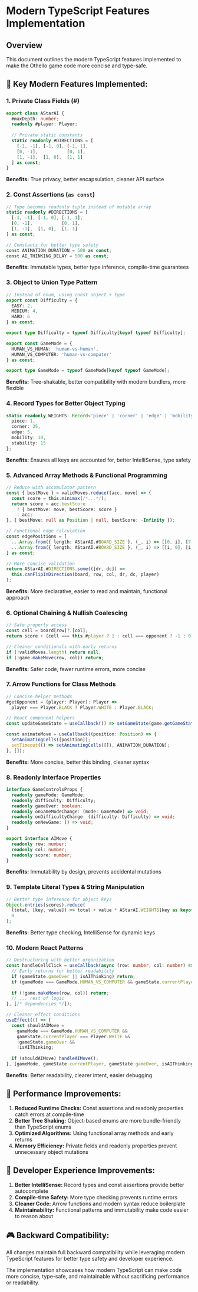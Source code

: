 # Modern TypeScript Features Implementation

## Overview
This document outlines the modern TypeScript features implemented to make the Othello game code more concise and type-safe.

## 🚀 **Key Modern Features Implemented:**

### 1. **Private Class Fields (#)**
```typescript
export class AStarAI {
  #maxDepth: number;
  readonly #player: Player;
  
  // Private static constants
  static readonly #DIRECTIONS = [
    [-1, -1], [-1, 0], [-1, 1],
    [0, -1],           [0, 1],
    [1, -1],  [1, 0],  [1, 1]
  ] as const;
}
```
**Benefits:** True privacy, better encapsulation, cleaner API surface

### 2. **Const Assertions (`as const`)**
```typescript
// Type becomes readonly tuple instead of mutable array
static readonly #DIRECTIONS = [
  [-1, -1], [-1, 0], [-1, 1],
  [0, -1],           [0, 1],
  [1, -1],  [1, 0],  [1, 1]
] as const;

// Constants for better type safety
const ANIMATION_DURATION = 500 as const;
const AI_THINKING_DELAY = 500 as const;
```
**Benefits:** Immutable types, better type inference, compile-time guarantees

### 3. **Object to Union Type Pattern**
```typescript
// Instead of enum, using const object + type
export const Difficulty = {
  EASY: 2,
  MEDIUM: 4,
  HARD: 6
} as const;

export type Difficulty = typeof Difficulty[keyof typeof Difficulty];

export const GameMode = {
  HUMAN_VS_HUMAN: 'human-vs-human',
  HUMAN_VS_COMPUTER: 'human-vs-computer'
} as const;

export type GameMode = typeof GameMode[keyof typeof GameMode];
```
**Benefits:** Tree-shakable, better compatibility with modern bundlers, more flexible

### 4. **Record Types for Better Object Typing**
```typescript
static readonly WEIGHTS: Record<'piece' | 'corner' | 'edge' | 'mobility' | 'stability', number> = {
  piece: 1,
  corner: 25,
  edge: 5,
  mobility: 10,
  stability: 15
};
```
**Benefits:** Ensures all keys are accounted for, better IntelliSense, type safety

### 5. **Advanced Array Methods & Functional Programming**
```typescript
// Reduce with accumulator pattern
const { bestMove } = validMoves.reduce((acc, move) => {
  const score = this.minimax(/*...*/);
  return score > acc.bestScore 
    ? { bestMove: move, bestScore: score }
    : acc;
}, { bestMove: null as Position | null, bestScore: -Infinity });

// Functional edge calculation
const edgePositions = [
  ...Array.from({ length: AStarAI.#BOARD_SIZE }, (_, i) => [[0, i], [7, i]]).flat(),
  ...Array.from({ length: AStarAI.#BOARD_SIZE }, (_, i) => [[i, 0], [i, 7]]).flat()
] as const;

// More concise validation
return AStarAI.#DIRECTIONS.some(([dr, dc]) => 
  this.canFlipInDirection(board, row, col, dr, dc, player)
);
```
**Benefits:** More declarative, easier to read and maintain, functional approach

### 6. **Optional Chaining & Nullish Coalescing**
```typescript
// Safe property access
const cell = board[row]?.[col];
return score + (cell === this.#player ? 1 : cell === opponent ? -1 : 0);

// Cleaner conditionals with early returns
if (!validMoves.length) return null;
if (!game.makeMove(row, col)) return;
```
**Benefits:** Safer code, fewer runtime errors, more concise

### 7. **Arrow Functions for Class Methods**
```typescript
// Concise helper methods
#getOpponent = (player: Player): Player => 
  player === Player.BLACK ? Player.WHITE : Player.BLACK;

// React component helpers
const updateGameState = useCallback(() => setGameState(game.getGameState()), [game]);

const animateMove = useCallback((position: Position) => {
  setAnimatingCells([position]);
  setTimeout(() => setAnimatingCells([]), ANIMATION_DURATION);
}, []);
```
**Benefits:** More concise, better this binding, cleaner syntax

### 8. **Readonly Interface Properties**
```typescript
interface GameControlsProps {
  readonly gameMode: GameMode;
  readonly difficulty: Difficulty;
  readonly gameOver: boolean;
  readonly onGameModeChange: (mode: GameMode) => void;
  readonly onDifficultyChange: (difficulty: Difficulty) => void;
  readonly onNewGame: () => void;
}

export interface AIMove {
  readonly row: number;
  readonly col: number;
  readonly score: number;
}
```
**Benefits:** Immutability by design, prevents accidental mutations

### 9. **Template Literal Types & String Manipulation**
```typescript
// Better type inference for object keys
Object.entries(scores).reduce(
  (total, [key, value]) => total + value * AStarAI.WEIGHTS[key as keyof typeof AStarAI.WEIGHTS],
  0
);
```
**Benefits:** Better type checking, IntelliSense for dynamic keys

### 10. **Modern React Patterns**
```typescript
// Destructuring with better organization
const handleCellClick = useCallback(async (row: number, col: number) => {
  // Early returns for better readability
  if (gameState.gameOver || isAIThinking) return;
  if (gameMode === GameMode.HUMAN_VS_COMPUTER && gameState.currentPlayer === Player.WHITE) return;
  
  if (!game.makeMove(row, col)) return;
  // ... rest of logic
}, [/* dependencies */]);

// Cleaner effect conditions
useEffect(() => {
  const shouldAIMove = 
    gameMode === GameMode.HUMAN_VS_COMPUTER && 
    gameState.currentPlayer === Player.WHITE && 
    !gameState.gameOver && 
    !isAIThinking;
    
  if (shouldAIMove) handleAIMove();
}, [gameMode, gameState.currentPlayer, gameState.gameOver, isAIThinking, handleAIMove]);
```
**Benefits:** Better readability, clearer intent, easier debugging

## 🎯 **Performance Improvements:**

1. **Reduced Runtime Checks:** Const assertions and readonly properties catch errors at compile-time
2. **Better Tree Shaking:** Object-based enums are more bundle-friendly than TypeScript enums
3. **Optimized Algorithms:** Using functional array methods and early returns
4. **Memory Efficiency:** Private fields and readonly properties prevent unnecessary object mutations

## 🔧 **Developer Experience Improvements:**

1. **Better IntelliSense:** Record types and const assertions provide better autocomplete
2. **Compile-time Safety:** More type checking prevents runtime errors
3. **Cleaner Code:** Arrow functions and modern syntax reduce boilerplate
4. **Maintainability:** Functional patterns and immutability make code easier to reason about

## 🎮 **Backward Compatibility:**
All changes maintain full backward compatibility while leveraging modern TypeScript features for better type safety and developer experience.

The implementation showcases how modern TypeScript can make code more concise, type-safe, and maintainable without sacrificing performance or readability.
